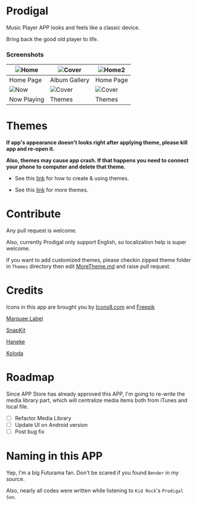 # Prodigal 

Music Player APP looks and feels like a classic device.

Bring back the good old player to life.

### Screenshots

| ![Home](artworks/home.png)      | ![Cover](artworks/cover.png)  | ![Home2](artworks/home2.png)  |
| ------------------------------- | ----------------------------- | ----------------------------- |
| Home Page                       | Album Gallery                 | Home Page                     |
| ![Now](artworks/nowplaying.png) | ![Cover](artworks/theme1.png) | ![Cover](artworks/theme2.png) |
| Now Playing                     | Themes                        | Themes                        |

# Themes

**If app's appearance doesn't looks right after applying theme, please kill app and re-open it.**

**Also, themes may cause app crash. If that happens you need to connect your phone to computer and delete that theme.**

* See this [link](https://github.com/SpongeBobSun/Prodigal-iOS/blob/master/Theme.md) for how to create & using themes.

* See this [link](https://github.com/SpongeBobSun/Prodigal-iOS/blob/master/MoreTheme.md) for more themes.

# Contribute

Any pull request is welcome.

Also, currently Prodigal only support English, so localization help is super welcome.

If you want to add customized themes, please checkin zipped theme folder in `Themes` directory then edit [MoreTheme.md](https://github.com/SpongeBobSun/Prodigal-iOS/blob/master/MoreTheme.md) and raise pull request.

# Credits

Icons in this app are brought you by [Icons8.com](https://icons8.com) and [Freepik](http://www.freepik.com/)

[Marquee Label](https://github.com/cbpowell/MarqueeLabel)

[SnapKit](https://github.com/SnapKit/SnapKit)

[Haneke](https://github.com/Haneke/Haneke)

[Koloda](https://github.com/Yalantis/Koloda)

# Roadmap

Since APP Store has already approved this APP, I'm going to re-write the media library part, which will centralize media items both from iTunes and local file.

- [ ] Refactor Media Library
- [ ] Update UI on Android version
- [ ] Post bug fix

# Naming in this APP

Yep, I'm a big Futurama fan. Don't be scared if you found `Bender` in my source.

Also, nearly all codes were written while listening to `Kid Rock`'s `Prodigal Son`.
